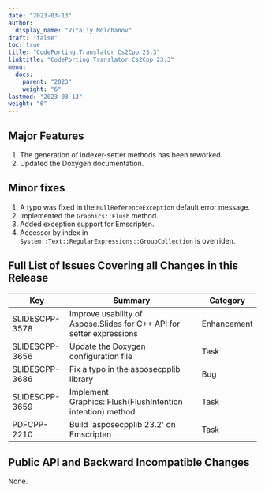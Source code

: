 ```yaml
---
date: "2023-03-13"
author:
  display_name: "Vitaliy Molchanov"
draft: "false"
toc: true
title: "CodePorting.Translator Cs2Cpp 23.3"
linktitle: "CodePorting.Translator Cs2Cpp 23.3"
menu:
  docs:
    parent: "2023"
    weight: "6"
lastmod: "2023-03-13"
weight: "6"
---
```


## Major Features ##

1. The generation of indexer-setter methods has been reworked.
1. Updated the Doxygen documentation.

## Minor fixes ##

1. A typo was fixed in the `NullReferenceException` default error message.
1. Implemented the `Graphics::Flush` method.
1. Added exception support for Emscripten.
1. Accessor by index in `System::Text::RegularExpressions::GroupCollection` is overriden.

## Full List of Issues Covering all Changes in this Release ##

| Key | Summary | Category |
| --- | --- | --- |
| SLIDESCPP-3578 | Improve usability of Aspose.Slides for C++ API for setter expressions | Enhancement |
| SLIDESCPP-3656 | Update the Doxygen configuration file | Task |
| SLIDESCPP-3686 | Fix a typo in the asposecpplib library | Bug |
| SLIDESCPP-3659 | Implement Graphics::Flush(FlushIntention intention) method | Task |
| PDFCPP-2210 | Build 'asposecpplib 23.2' on Emscripten | Task |

## Public API and Backward Incompatible Changes ##

None.
